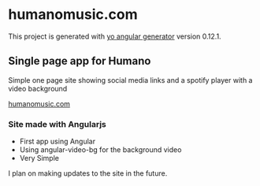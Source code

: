 # humanomusic.com

This project is generated with [yo angular generator](https://github.com/yeoman/generator-angular)
version 0.12.1.

## Single page app for Humano

Simple one page site showing social media links and a spotify player with a video background

[humanomusic.com](https://humanomusic.com)

### Site made with Angularjs

  * First app using Angular
  * Using angular-video-bg for the background video
  * Very Simple

I plan on making updates to the site in the future. 

